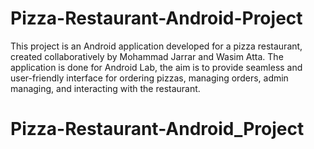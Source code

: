 # Pizza-Restaurant-Android-Project
This project is an Android application developed for a pizza restaurant, created collaboratively by Mohammad Jarrar and Wasim Atta. The application is done for Android Lab, the aim is to provide seamless and user-friendly interface for ordering pizzas, managing orders, admin managing, and interacting with the restaurant.  
# Pizza-Restaurant-Android_Project
